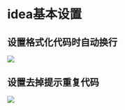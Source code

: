 # idea基本设置

## 设置格式化代码时自动换行
![](https://github.com/claer-ding/UseNotes/blob/master/images/20180227174027.png)

## 设置去掉提示重复代码
![](https://github.com/claer-ding/UseNotes/blob/master/images/20180227175329.png)
